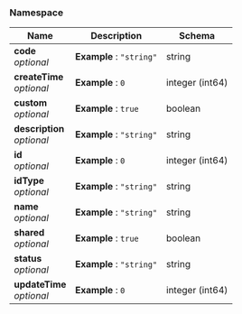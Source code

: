 
<a name="namespace"></a>
### Namespace

|Name|Description|Schema|
|---|---|---|
|**code**  <br>*optional*|**Example** : `"string"`|string|
|**createTime**  <br>*optional*|**Example** : `0`|integer (int64)|
|**custom**  <br>*optional*|**Example** : `true`|boolean|
|**description**  <br>*optional*|**Example** : `"string"`|string|
|**id**  <br>*optional*|**Example** : `0`|integer (int64)|
|**idType**  <br>*optional*|**Example** : `"string"`|string|
|**name**  <br>*optional*|**Example** : `"string"`|string|
|**shared**  <br>*optional*|**Example** : `true`|boolean|
|**status**  <br>*optional*|**Example** : `"string"`|string|
|**updateTime**  <br>*optional*|**Example** : `0`|integer (int64)|



